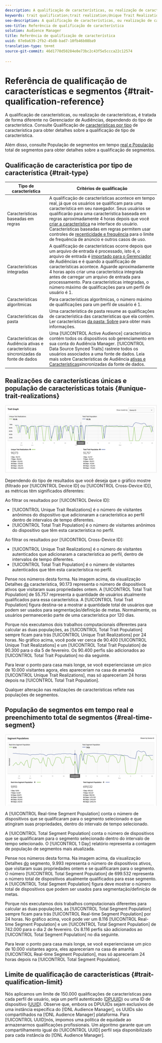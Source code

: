 ```yaml
---
description: A qualificação de características, ou realização de características, é tratada de forma diferente no Gerenciador de Audiências, dependendo do tipo de característica. Consulte a tabela abaixo para obter informações detalhadas sobre qualificação de características.
keywords: trait qualification;trait realization;Unique Trait Realizations;UTR;Total Trait Population;TTP
seo-description: A qualificação de características, ou realização de características, é tratada de forma diferente no Gerenciador de Audiências, dependendo do tipo de característica. Consulte a tabela abaixo para obter informações detalhadas sobre qualificação de características.
seo-title: Referência de qualificação de característica
solution: Audience Manager
title: Referência de qualificação de característica
uuid: 07e0a639-2fb2-45d8-bad7-10fb46b08ba9
translation-type: tm+mt
source-git-commit: 46d1770d50284e0e73bc2c43f5e5ccca22c12574

---
```



# Referência de qualificação de características e segmentos {#trait-qualification-reference}

A qualificação de características, ou realização de características, é tratada de forma diferente no Gerenciador de Audiências, dependendo do tipo de característica. Consulte Qualificação de [características por tipo](#trait-type) de característica para obter detalhes sobre a qualificação de tipo de característica.

Além disso, consulte População de segmentos em tempo [real e População](#real-time-segment) total de segmentos para obter detalhes sobre a qualificação de segmentos.



## Qualificação de característica por tipo de característica {#trait-type}

| Tipo de característica | Critérios de qualificação |
|---|---|
| Características baseadas em regras | A qualificação de características acontece em tempo real, já que os usuários se qualificam para uma característica em seu navegador. Seus usuários se qualificarão para uma característica baseada em regras aproximadamente 4 horas depois que você [criar a característica](create-onboarded-rule-based-traits.md#create-rules-based-or-onboarded-traits) na interface do usuário. Características baseadas em regras permitem usar controles de [recenticidade e frequência](../segments/recency-and-frequency.md) para o limite de frequência de anúncio e outros casos de uso. |
| Características integradas | A qualificação de características ocorre depois que um arquivo de entrada é processado, isto é, o arquivo de entrada é [importado para o Gerenciador](../../faq/faq-inbound-data-ingestion.md) de Audiências e é quando a qualificação de características acontece. Aguarde aproximadamente 4 horas após criar uma característica integrada antes de carregar um arquivo de entrada para processamento. Para características integradas, o número máximo de qualificações para um perfil de usuário é 1. |
| Características algorítmicas | Para características algorítmicas, o número máximo de qualificações para um perfil de usuário é 1. |
| Características da pasta | Uma característica de pasta resume as qualificações de característica das características que ela contém. Ler características [da pasta: Sobre](about-folder-traits.md) para obter mais informações. |
| Características de Audiência ativas e características sincronizadas da fonte de dados | Uma [!UICONTROL Active Audience] característica contém todos os dispositivos sob gerenciamento em sua conta do Audiência Manager. [!UICONTROL Data Source Synced Traits] rastreie todos os usuários associados a uma fonte de dados. Leia mais sobre Características de Audiência [ativas e Características](client-activity-synced-audience-traits.md)sincronizadas da fonte de dados. |

## Realizações de características únicas e população de características totais {#unique-trait-realizations}

![realização de características únicas](assets/trait-graph.png)

Dependendo do tipo de resultados que você deseja que o gráfico mostre (filtrado por [!UICONTROL Device ID] ou [!UICONTROL Cross-Device ID]), as métricas têm significados diferentes:

Ao filtrar os resultados por [!UICONTROL Device ID]:

* [!UICONTROL Unique Trait Realizations] é o número de visitantes anônimos do dispositivo que adicionaram a característica ao perfil dentro de intervalos de tempo diferentes.
* [!UICONTROL Total Trait Population] é o número de visitantes anônimos do dispositivo que têm esta característica no perfil.

Ao filtrar os resultados por [!UICONTROL Cross-Device ID]:

* [!UICONTROL Unique Trait Realizations] é o número de visitantes autenticados que adicionaram a característica ao perfil, dentro de intervalos de tempo diferentes.
* [!UICONTROL Total Trait Population] é o número de visitantes autenticados que têm esta característica no perfil.

Pense nos números desta forma. Na imagem acima, da visualização Detalhes [da](../../features/traits/trait-details-page.md) característica, 90.173 representa o número de dispositivos ativos que visitaram suas propriedades ontem. A [!UICONTROL Total Trait Population] de 55.757 representa a quantidade de usuários atualmente qualificados para essa característica. A [!UICONTROL Total Trait Population] figura destina-se a mostrar a quantidade total de usuários que podem ser usados para segmentação/definição de metas. Normalmente, os usuários permanecerão parte de uma característica por 120 dias.

Porque nós executamos dois trabalhos computacionais diferentes para calcular as duas populações, as [!UICONTROL Total Trait Population] sempre ficam para trás [!UICONTROL Unique Trait Realizations] por 24 horas. No gráfico acima, você pode ver cerca de 90.400 [!UICONTROL Unique Trait Realizations] e um [!UICONTROL Total Trait Population] de 90.300 para o dia 5 de fevereiro. Os 90.400 perfis são adicionados ao [!UICONTROL Total Trait Population] no dia seguinte.

Para levar o ponto para casa mais longe, se você experienciasse um pico de 10.000 visitantes agora, eles apareceriam na casa de amanhã [!UICONTROL Unique Trait Realizations], mas só apareceriam 24 horas depois na [!UICONTROL Total Trait Population].

Qualquer alteração nas realizações de características reflete nas populações de segmentos.

## População de segmentos em tempo real e preenchimento total de segmentos {#real-time-segment}

![realização de características únicas](assets/segment-graph.png)

A [!UICONTROL Real-time Segment Population] conta o número de dispositivos que se qualificaram para o segmento selecionado e que atingiram suas propriedades, dentro do intervalo de tempo selecionado.

A [!UICONTROL Total Segment Population] conta o número de dispositivos que se qualificaram para o segmento selecionado dentro do intervalo de tempo selecionado. O [!UICONTROL 1 Day] relatório representa a contagem de população de segmentos mais atualizada.

Pense nos números desta forma. Na imagem acima, da visualização Detalhes [do](../../features/segments/segment-summary-view.md) segmento, 9.993 representa o número de dispositivos ativos, que visitaram suas propriedades ontem e se qualificaram para o segmento. O número [!UICONTROL Total Segment Population] de 699.532 representa o número total de dispositivos atualmente qualificados para esse segmento. A [!UICONTROL Total Segment Population] figura deve mostrar o número total de dispositivos que podem ser usados para segmentação/definição de metas.

Porque nós executamos dois trabalhos computacionais diferentes para calcular as duas populações, as [!UICONTROL Total Segment Population] sempre ficam para trás [!UICONTROL Real-time Segment Population] por 24 horas. No gráfico acima, você pode ver um 8.116 [!UICONTROL Real-time Segment Population] e um [!UICONTROL Total Segment Population] de 742.000 para o dia 2 de fevereiro. Os 8.116 perfis são adicionados ao [!UICONTROL Total Segment Population] no dia seguinte.

Para levar o ponto para casa mais longe, se você experienciasse um pico de 10.000 visitantes agora, eles apareceriam na casa de amanhã [!UICONTROL Real-time Segment Population], mas só apareceriam 24 horas depois na [!UICONTROL Total Segment Population].

## Limite de qualificação de características {#trait-qualification-limit}

Nós aplicamos um limite de 150.000 qualificações de características para cada perfil de usuário, seja um perfil autenticado ([DPUUID](../../reference/ids-in-aam.md)) ou uma ID de dispositivo ([UUID](../../reference/ids-in-aam.md)). Observe que, embora os DPUUIDs sejam exclusivos de uma instância específica do [!DNL Audience Manager], os UUIDs são compartilhados na [!DNL Audience Manager] plataforma. Para [!UICONTROL UUID]nós, impomos uma política de equidade ao armazenarmos qualificações profissionais. Um algoritmo garante que um compartilhamento igual do [!UICONTROL UUID] perfil seja disponibilizado para cada instância do [!DNL Audience Manager].
